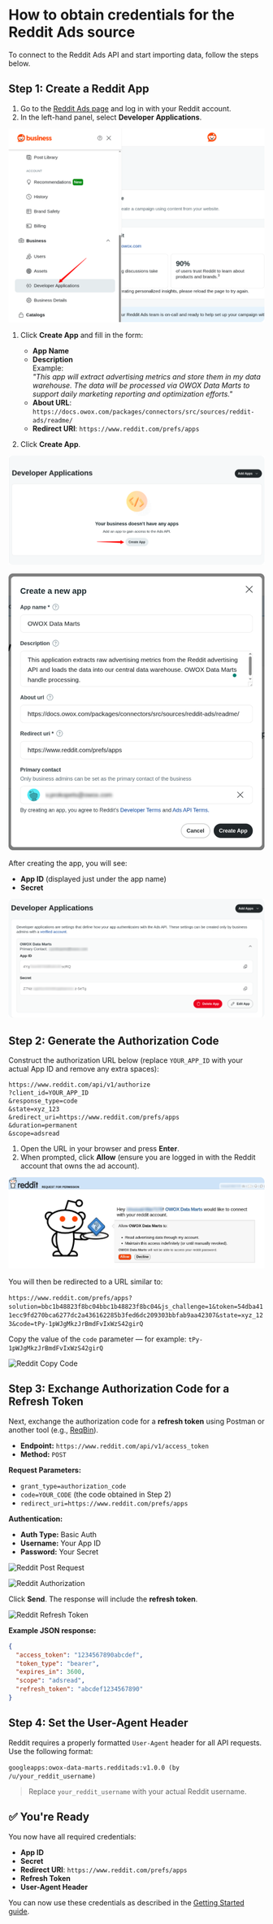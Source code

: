 # How to obtain credentials for the Reddit Ads source

To connect to the Reddit Ads API and start importing data, follow the steps below.

## Step 1: Create a Reddit App

1. Go to the [Reddit Ads page](https://ads.reddit.com/) and log in with your Reddit account.  
2. In the left-hand panel, select **Developer Applications**.

![Reddit Developer Applications](res/reddit_devapp.png)

1. Click **Create App** and fill in the form:  
   - **App Name**  
   - **Description**  
     Example:  
     _"This app will extract advertising metrics and store them in my data warehouse. The data will be processed via OWOX Data Marts to support daily marketing reporting and optimization efforts."_  
   - **About URL**: `https://docs.owox.com/packages/connectors/src/sources/reddit-ads/readme/`  
   - **Redirect URI**: `https://www.reddit.com/prefs/apps`  

2. Click **Create App**.  

![Reddit Create Application](res/reddit_add_app.png)

![Reddit New App](res/reddit_new_app.png)

After creating the app, you will see:  

- **App ID** (displayed just under the app name)  
- **Secret**  

![Reddit App ID and Secret](res/reddit_idsecret.png)

## Step 2: Generate the Authorization Code

Construct the authorization URL below (replace `YOUR_APP_ID` with your actual App ID and remove any extra spaces):  

```text
https://www.reddit.com/api/v1/authorize
?client_id=YOUR_APP_ID
&response_type=code
&state=xyz_123
&redirect_uri=https://www.reddit.com/prefs/apps
&duration=permanent
&scope=adsread
```

1. Open the URL in your browser and press **Enter**.  
2. When prompted, click **Allow** (ensure you are logged in with the Reddit account that owns the ad account).  

![Reddit App Request](res/reddit_allow.png)

You will then be redirected to a URL similar to:

```https://www.reddit.com/prefs/apps?solution=bbc1b48823f8bc04bbc1b48823f8bc04&js_challenge=1&token=54dba411ecc9fd270bca6277dc2a436162285b3fed6dc209303bbfab9aa42307&state=xyz_123&code=tPy-1pWJgMkzJrBmdFvIxWzS42girQ```

Copy the value of the `code` parameter — for example: ```tPy-1pWJgMkzJrBmdFvIxWzS42girQ```

![Reddit Copy Code](res/reddit_copycode)

## Step 3: Exchange Authorization Code for a Refresh Token

Next, exchange the authorization code for a **refresh token** using Postman or another tool (e.g., [ReqBin](https://reqbin.com/)).  

- **Endpoint:** `https://www.reddit.com/api/v1/access_token`  
- **Method:** `POST`  

**Request Parameters:**  

- `grant_type=authorization_code`  
- `code=YOUR_CODE` (the code obtained in Step 2)  
- `redirect_uri=https://www.reddit.com/prefs/apps`  

**Authentication:**

- **Auth Type:** Basic Auth  
- **Username:** Your App ID  
- **Password:** Your Secret  

![Reddit Post Request](res/reddit_postrequest.png)

![Reddit Authorization](res/reddit_authorization.png)

Click **Send**. The response will include the **refresh token**.  

![Reddit Refresh Token](res/reddit_refreshtoken.png)

**Example JSON response:**

```json
{
  "access_token": "1234567890abcdef",
  "token_type": "bearer",
  "expires_in": 3600,
  "scope": "adsread",
  "refresh_token": "abcdef1234567890"
}
```

## Step 4: Set the User-Agent Header

Reddit requires a properly formatted `User-Agent` header for all API requests. Use the following format:  

`googleapps:owox-data-marts.redditads:v1.0.0 (by /u/your_reddit_username)`

> Replace `your_reddit_username` with your actual Reddit username.

## ✅ You're Ready

You now have all required credentials:

- **App ID**  
- **Secret**  
- **Redirect URI**: `https://www.reddit.com/prefs/apps`  
- **Refresh Token**  
- **User-Agent Header**  

You can now use these credentials as described in the [Getting Started guide](GETTING_STARTED.md).  
